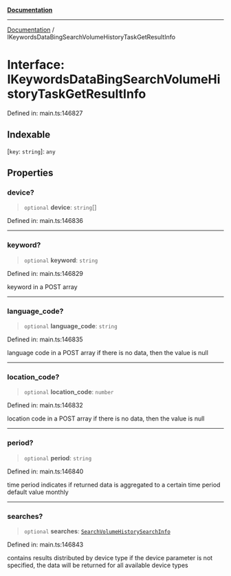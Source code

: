 [**Documentation**](../README.md)

***

[Documentation](../README.md) / IKeywordsDataBingSearchVolumeHistoryTaskGetResultInfo

# Interface: IKeywordsDataBingSearchVolumeHistoryTaskGetResultInfo

Defined in: main.ts:146827

## Indexable

\[`key`: `string`\]: `any`

## Properties

### device?

> `optional` **device**: `string`[]

Defined in: main.ts:146836

***

### keyword?

> `optional` **keyword**: `string`

Defined in: main.ts:146829

keyword in a POST array

***

### language\_code?

> `optional` **language\_code**: `string`

Defined in: main.ts:146835

language code in a POST array
if there is no data, then the value is null

***

### location\_code?

> `optional` **location\_code**: `number`

Defined in: main.ts:146832

location code in a POST array
if there is no data, then the value is null

***

### period?

> `optional` **period**: `string`

Defined in: main.ts:146840

time period
indicates if returned data is aggregated to a certain time period
default value monthly

***

### searches?

> `optional` **searches**: [`SearchVolumeHistorySearchInfo`](../classes/SearchVolumeHistorySearchInfo.md)

Defined in: main.ts:146843

contains results distributed by device type
if the device parameter is not specified, the data will be returned for all available device types
